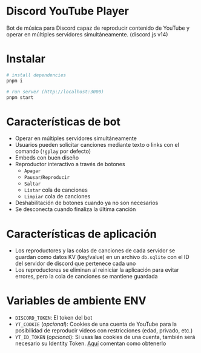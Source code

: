 # Discord YouTube Player
Bot de música para Discord capaz de reproducir contenido de YouTube y operar en múltiples servidores simultáneamente. (discord.js v14)

# Instalar
```sh
# install dependencies
pnpm i

# run server (http://localhost:3000)
pnpm start
```

# Características de bot
- Operar en múltiples servidores simultáneamente
- Usuarios pueden solicitar canciones mediante texto o links con el comando (`!gplay` por defecto)
- Embeds con buen diseño
- Reproductor interactivo a través de botones
    - `Apagar`
    - `Pausar`/`Reproducir`
    - `Saltar`
    - `Listar` cola de canciones
    - `Limpiar` cola de canciones
- Deshabilitación de botones cuando ya no son necesarios
- Se desconecta cuando finaliza la última canción

# Características de aplicación
- Los reproductores y las colas de canciones de cada servidor se guardan como datos KV (key/value) en un archivo `db.sqlite` con el ID del servidor de discord que pertenece cada uno
- Los reproductores se eliminan al reiniciar la aplicación para evitar errores, pero la cola de canciones se mantiene guardada

# Variables de ambiente ENV
- `DISCORD_TOKEN`: El token del bot
- `YT_COOKIE` (*opcional*): Cookies de una cuenta de YouTube para la posibilidad de reproducir videos con restricciones (edad, privado, etc.)
- `YT_ID_TOKEN` (*opcional*): Si usas las cookies de una cuenta, también será necesario su Identity Token. [Aquí](https://github.com/fent/node-ytdl-core/issues/661#issuecomment-654042939) comentan como obtenerlo